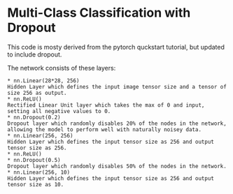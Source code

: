 # Multi-Class Classification with Dropout #

This code is mosty derived from the pytorch quckstart tutorial, but updated to include dropout.

The network consists of these layers:

    * nn.Linear(28*28, 256)
    Hidden Layer which defines the input image tensor size and a tensor of size 256 as output.
    * nn.ReLU()
    Rectified Linear Unit layer which takes the max of 0 and input, setting all negative values to 0.
    * nn.Dropout(0.2)
    Dropout layer which randomly disables 20% of the nodes in the network, allowing the model to perform well with naturally noisey data.
    * nn.Linear(256, 256)
    Hidden Layer which defines the input tensor size as 256 and output tensor size as 256.
    * nn.ReLU()
    * nn.Dropout(0.5)
    Dropout layer which randomly disables 50% of the nodes in the network.
    * nn.Linear(256, 10)
    Hidden Layer which defines the input tensor size as 256 and output tensor size as 10.


